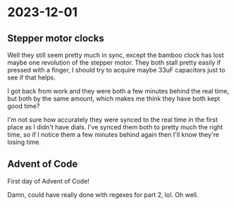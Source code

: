 # 2023-12-01

## Stepper motor clocks

Well they still seem pretty much in sync, except the bamboo clock has lost maybe one revolution of the
stepper motor. They both stall pretty easily if pressed with a finger, I should try to acquire maybe
33uF capacitors just to see if that helps.

I got back from work and they were both a few minutes behind the real time, but both by the same amount, which
makes me think they have both kept good time?

I'm not sure how accurately they were synced to the real time in the first place as I didn't have dials. I've
synced them both to pretty much the right time, so if I notice them a few minutes behind again then I'll know
they're losing time.

## Advent of Code

First day of Advent of Code!

Damn, could have really done with regexes for part 2, lol. Oh well.
